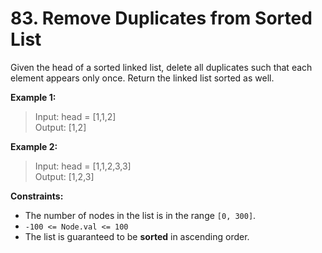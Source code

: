 # 83. Remove Duplicates from Sorted List

Given the head of a sorted linked list, delete all duplicates such that each element appears only once. Return the linked list sorted as well.

**Example 1:**

> Input: head = [1,1,2] <br>
> Output: [1,2]

**Example 2:**

> Input: head = [1,1,2,3,3] <br>
> Output: [1,2,3]

**Constraints:**

- The number of nodes in the list is in the range `[0, 300]`.
- `-100 <= Node.val <= 100`
- The list is guaranteed to be **sorted** in ascending order.
